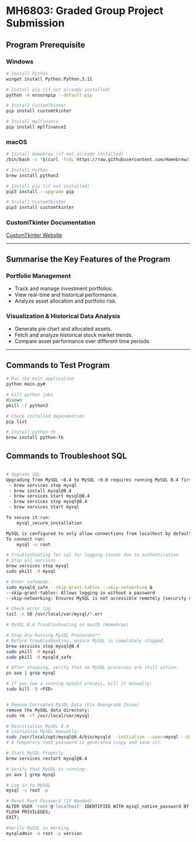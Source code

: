 # MH6803: Graded Group Project Submission

## **Program Prerequisite**

### **Windows**
```sh
# Install Python
winget install Python.Python.3.11

# Install pip (if not already installed)
python -m ensurepip --default-pip

# Install CustomTkinter
pip install customtkinter

# Install mplfinance 
pip install mplfinanceI

```

### **macOS**
```sh
# Install Homebrew (if not already installed)
/bin/bash -c "$(curl -fsSL https://raw.githubusercontent.com/Homebrew/install/HEAD/install.sh)"

# Install Python
brew install python3

# Install pip (if not installed)
pip3 install --upgrade pip

# Install CustomTkinter
pip3 install customtkinter
```

### **CustomTkinter Documentation**
[CustomTkinter Website](https://customtkinter.tomschimansky.com/)

---

## **Summarise the Key Features of the Program**

### **Portfolio Management**
- Track and manage investment portfolios.
- View real-time and historical performance.
- Analyze asset allocation and portfolio risk.

### **Visualization & Historical Data Analysis**
- Generate pie chart and allocated assets.
- Fetch and analyze historical stock market trends.
- Compare asset performance over different time periods.

---

## **Commands to Test Program**

```sh
# Run the main application
python main.py#

# kill python jobs
disown
pkill -f python3

# Check installed dependencies
pip list

# Install python-tk
brew install python-tk
```
## **Commands to Troubleshoot SQL**

```sh

# Upgrade SQL
Upgrading from MySQL <8.4 to MySQL >9.0 requires running MySQL 8.4 first:
 - brew services stop mysql
 - brew install mysql@8.4
 - brew services start mysql@8.4
 - brew services stop mysql@8.4
 - brew services start mysql

To secure it run:
    mysql_secure_installation

MySQL is configured to only allow connections from localhost by default
To connect run:
    mysql -u root

# Troubleshooting for sql for logging issues due to authentication
# Stop all services 
brew services stop mysql
sudo pkill -9 mysql

# Enter safemode 
sudo mysqld_safe --skip-grant-tables --skip-networking &
--skip-grant-tables: Allows logging in without a password
--skip-networking: Ensures MySQL is not accessible remotely (security measure)

# Check error log
tail -n 50 /usr/local/var/mysql/*.err

# MySQL 8.4 Troubleshooting on macOS (Homebrew)

# Stop Any Running MySQL Processes**
# Before troubleshooting, ensure MySQL is completely stopped.
brew services stop mysql@8.4
sudo pkill -9 mysql
sudo pkill -9 mysqld_safe

# After stopping, verify that no MySQL processes are still active.
ps aux | grep mysql

# If you see a running mysqld process, kill it manually:
sudo kill -9 <PID>


# Remove Corrupted MySQL Data (Fix Downgrade Issue)
remove the MySQL data directory: 
sudo rm -rf /usr/local/var/mysql

# Reinitialize MySQL 8.4
# initialize MySQL manually:
sudo /usr/local/opt/mysql@8.4/bin/mysqld --initialize --user=mysql --datadir=/usr/local/var/mysql
# A temporary root password is generated (copy and save it).

# Start MySQL Properly
brew services restart mysql@8.4

# Verify that MySQL is running:
ps aux | grep mysql

# Log in to MySQL
mysql -u root -p

# Reset Root Password (If Needed)
ALTER USER 'root'@'localhost' IDENTIFIED WITH mysql_native_password BY 'YourNewSecurePassword';
FLUSH PRIVILEGES;
EXIT;

#Verify MySQL is Working
mysqladmin -u root -p version

```